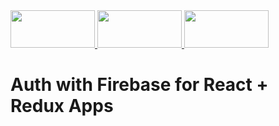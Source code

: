 <a href="https://reactjs.org/">
  <img src="https://reactjs.org/logo-og.png" width="135" height="60" />
</a>
<a href="https://firebase.google.com/">
  <img src="https://firebase.google.com/downloads/brand-guidelines/SVG/logo-built_black.svg" width="135" height="60" />
</a>
<a href="https://react-redux.js.org/">
  <img src="https://redux.js.org/img/redux-logo-landscape.png" width="135" height="60" />
</a>

# Auth with Firebase for React + Redux Apps 

